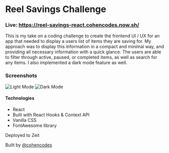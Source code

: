 # Reel Savings Challenge

### Live: https://reel-savings-react.cohencodes.now.sh/

This is my take on a coding challenge to create the frontend UI / UX for an app that needed to display a users list of items they are saving for. My approach was to display this information in a compact and minimal way, and providing all necessary information with a quick glance. The users are able to filter through active, paused, or completed items, as well as search for any items. I also implemented a dark mode feature as well.

### Screenshots

![Light Mode](https://imgur.com/WUOCRdJ.png) ![Dark Mode](https://imgur.com/JyzNSb5.png)

#### Technologies

- React
- Built with React Hooks & Context API
- Vanilla CSS
- FontAwesome library

Deployed to Zeit

Built by [@cohencodes](https://github.com/cohencodes)
